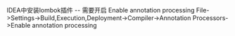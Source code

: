 IDEA中安装lombok插件
-- 需要开启 Enable annotation processing
File->Settings->Build,Execution,Deployment->Compiler->Annotation Processors->Enable annotation processing